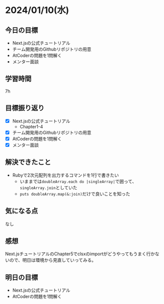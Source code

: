 # 2024/01/10(水)

## 今日の目標
* Next.jsの公式チュートリアル
* チーム開発用のGithubリポジトリの用意
* AtCoderの問題を1問解く
* メンター面談

## 学習時間
7h

## 目標振り返り
* [x] Next.jsの公式チュートリアル
  * Chapter1-4
* [x] チーム開発用のGithubリポジトリの用意
* [x] AtCoderの問題を1問解く
* [x] メンター面談

## 解決できたこと
- Rubyで2次元配列を出力するコマンドを1行で書きたい
  - いままでは`doubleArray.each do |singleArray|`で囲って、`singleArray.join`としていた
  - `puts doubleArray.map(&:join)`だけで良いことを知った

## 気になる点
なし

## 感想
Next.jsチュートリアルのChapter5でclsxのimportがどうやってもうまく行かないので、明日は環境から見直していってみる。

## 明日の目標
* Next.jsの公式チュートリアル
* AtCoderの問題を1問解く